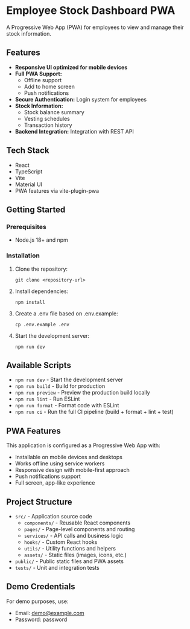 # Employee Stock Dashboard PWA

A Progressive Web App (PWA) for employees to view and manage their stock information.

## Features

- **Responsive UI optimized for mobile devices**
- **Full PWA Support:** 
  - Offline support
  - Add to home screen
  - Push notifications
- **Secure Authentication:** Login system for employees
- **Stock Information:** 
  - Stock balance summary
  - Vesting schedules
  - Transaction history
- **Backend Integration:** Integration with REST API

## Tech Stack

- React
- TypeScript
- Vite
- Material UI
- PWA features via vite-plugin-pwa

## Getting Started

### Prerequisites

- Node.js 18+ and npm

### Installation

1. Clone the repository:
   ```
   git clone <repository-url>
   ```

2. Install dependencies:
   ```
   npm install
   ```

3. Create a .env file based on .env.example:
   ```
   cp .env.example .env
   ```

4. Start the development server:
   ```
   npm run dev
   ```

## Available Scripts

- `npm run dev` - Start the development server
- `npm run build` - Build for production
- `npm run preview` - Preview the production build locally
- `npm run lint` - Run ESLint
- `npm run format` - Format code with ESLint
- `npm run ci` - Run the full CI pipeline (build + format + lint + test)

## PWA Features

This application is configured as a Progressive Web App with:

- Installable on mobile devices and desktops
- Works offline using service workers
- Responsive design with mobile-first approach
- Push notifications support
- Full screen, app-like experience

## Project Structure

- `src/` - Application source code
  - `components/` - Reusable React components
  - `pages/` - Page-level components and routing
  - `services/` - API calls and business logic
  - `hooks/` - Custom React hooks
  - `utils/` - Utility functions and helpers
  - `assets/` - Static files (images, icons, etc.)
- `public/` - Public static files and PWA assets
- `tests/` - Unit and integration tests

## Demo Credentials

For demo purposes, use:
- Email: demo@example.com
- Password: password
